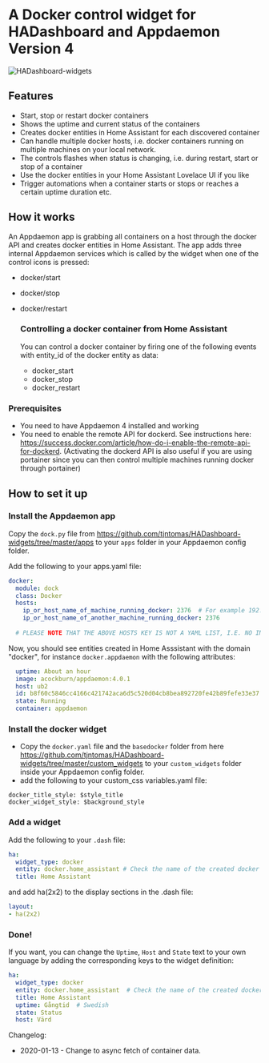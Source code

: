 
# A Docker control widget for HADashboard and Appdaemon Version 4

![HADashboard-widgets](https://github.com/tjntomas/HADashboard-widgets/blob/master/img/docker_app.jpg?raw=true)

## Features
* Start, stop or restart docker containers
* Shows the uptime and current status of the containers
* Creates docker entities in Home Assistant for each discovered container
* Can handle multiple docker hosts, i.e. docker containers running on multiple machines on your local network.
* The controls flashes when status is changing, i.e. during restart, start or stop of a container
* Use the docker entities in your Home Assistant Lovelace UI if you like
* Trigger automations when a container starts or stops or reaches a certain uptime duration etc.

## How it works
An Appdaemon app is grabbing all containers on a host through the docker API and creates docker entities in Home Assistant.
The app adds three  internal Appdaemon services which is called by the widget when one of the control icons is pressed:
* docker/start
* docker/stop
* docker/restart

  ### Controlling a docker container from Home Assistant
  You can control a docker container by firing one of the following events with entity_id of the docker entity as data:
  * docker_start
  * docker_stop
  * docker_restart

### Prerequisites

* You need to have Appdaemon 4 installed and working
* You need to enable the remote API for dockerd. See instructions here: https://success.docker.com/article/how-do-i-enable-the-remote-api-for-dockerd. (Activating the dockerd API is also useful if you are using portainer since you can then control multiple machines running docker through portainer)

## How to set it up

### Install the Appdaemon app

Copy the ````dock.py```` file from https://github.com/tjntomas/HADashboard-widgets/tree/master/apps to your ````apps```` folder in your Appdaemon config folder.

Add the following to your apps.yaml file:
````yaml
docker:
  module: dock
  class: Docker
  hosts:
    ip_or_host_name_of_machine_running_docker: 2376  # For example 192.168.1.20:2376. 2376 is the default api port for dockerd.
    ip_or_host_name_of_another_machine_running_docker: 2376
    
  # PLEASE NOTE THAT THE ABOVE HOSTS KEY IS NOT A YAML LIST, I.E. NO INITIAL DASH.
````

Now, you should see entities created in Home Asssistant with the domain "docker", for instance ````docker.appdaemon```` with the following attributes:
````yaml
  uptime: About an hour
  image: acockburn/appdaemon:4.0.1
  host: ub2
  id: b8f60c5846cc4166c421742aca6d5c520d04cb8bea892720fe42b89fefe33e37
  state: Running
  container: appdaemon
  ````
  
  ### Install the docker widget
  * Copy the ````docker.yaml```` file and the ````basedocker```` folder from here https://github.com/tjntomas/HADashboard-widgets/tree/master/custom_widgets to your ````custom_widgets```` folder inside your Appdaemon config folder.
  * add the following to your custom_css variables.yaml file:
  ````yaml:
  docker_title_style: $style_title
  docker_widget_style: $background_style
  ````
  
  ### Add a widget
  
  Add the following to your ````.dash```` file:
  
  ````yaml
  ha:
    widget_type: docker
    entity: docker.home_assistant # Check the name of the created docker entities in the state explorer in Home Assistant.
    title: Home Assistant
  ````
  and add ha(2x2) to the display sections in the .dash file:
  ````yaml
  layout:
  - ha(2x2)
  
  ````

### Done!

If you want, you can change the ````Uptime````, ````Host```` and ````State```` text to your own language by adding the corresponding keys to the widget definition:
  ````yaml
  ha:
    widget_type: docker
    entity: docker.home_assistant  # Check the name of the created docker entities in the state explorer in Home Assistant.
    title: Home Assistant
    uptime: Gångtid  # Swedish
    state: Status
    host: Värd
  ````
  
Changelog:
* 2020-01-13 - Change to async fetch of container data.
  
